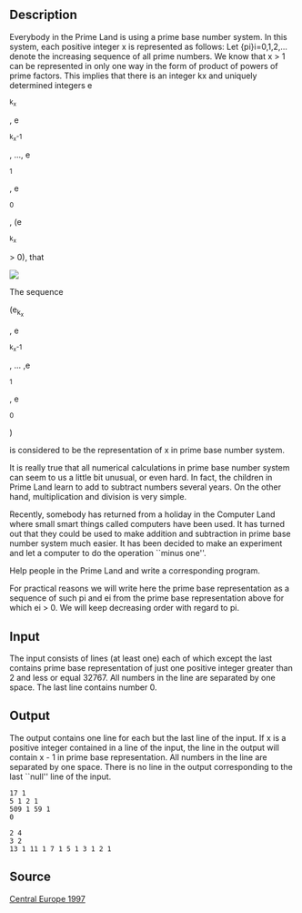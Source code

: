 <h2>Description</h2><p>Everybody in the Prime Land is using a prime base number system. In this system, each positive integer x is represented as follows: Let {pi}i=0,1,2,... denote the increasing sequence of all prime numbers. We know that x &gt; 1 can be represented in only one way in the form of product of powers of prime factors. This implies that there is an integer kx and uniquely determined integers e</p><sub>k<sub>x</sub></sub><p>, e</p><sub>k<sub>x</sub>-1</sub><p>, ..., e</p><sub>1</sub><p>, e</p><sub>0</sub><p>, (e</p><sub>k<sub>x</sub></sub><p> &gt; 0), that </p><img src="images/1365_1.jpg"><p> The sequence 
</p>
(e<sub>k<sub>x</sub></sub><p>, e</p><sub>k<sub>x</sub>-1</sub><p>, ... ,e</p><sub>1</sub><p>, e</p><sub>0</sub><p>)
</p>


is considered to be the representation of x in prime base number system. 

It is really true that all numerical calculations in prime base number system can seem to us a little bit unusual, or even hard. In fact, the children in Prime Land learn to add to subtract numbers several years. On the other hand, multiplication and division is very simple. 

Recently, somebody has returned from a holiday in the Computer Land where small smart things called computers have been used. It has turned out that they could be used to make addition and subtraction in prime base number system much easier. It has been decided to make an experiment and let a computer to do the operation ``minus one''. 

Help people in the Prime Land and write a corresponding program. 

For practical reasons we will write here the prime base representation as a sequence of such pi and ei from the prime base representation above for which ei &gt; 0. We will keep decreasing order with regard to pi. 
<h2>Input</h2><p>The input consists of lines (at least one) each of which except the last contains prime base representation of just one positive integer greater than 2 and less or equal 32767. All numbers in the line are separated by one space. The last line contains number 0. </p><h2>Output</h2><p>The output contains one line for each but the last line of the input. If x is a positive integer contained in a line of the input, the line in the output will contain x - 1 in prime base representation. All numbers in the line are separated by one space. There is no line in the output corresponding to the last ``null'' line of the input. </p><pre><code class="language-input1">17 1
5 1 2 1
509 1 59 1
0</code></pre><pre><code class="language-output1">2 4
3 2
13 1 11 1 7 1 5 1 3 1 2 1</code></pre><h2>Source</h2><a href="searchproblem?field=source&amp;key=Central+Europe+1997">Central Europe 1997</a>